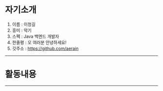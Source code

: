 # 자기소개

1. 이름 :  이청길
2. 흥미 :  악기
3. 스펙 :  Java 백엔드 개발자
4. 한줄평 :  오 여러분 안녕하세요!
5. 깃주소 : <https://github.com/aerain>


------

# 활동내용







------

